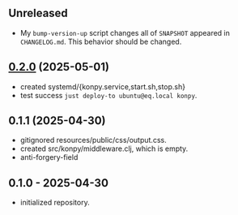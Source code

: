 ## Unreleased

- My `bump-version-up` script changes all of `SNAPSHOT` appeared in
  `CHANGELOG.md`. This behavior should be changed.

## [0.2.0] (2025-05-01)

- created systemd/{konpy.service,start.sh,stop.sh}
- test success `just deploy-to ubuntu@eq.local konpy`.

## 0.1.1 (2025-04-30)

- gitignored resources/public/css/output.css.
- created src/konpy/middleware.clj, which is empty.
- anti-forgery-field

## 0.1.0 - 2025-04-30

- initialized repository.

[0.2.0]: https://github.com/hkimjp/konpy/compare/0.1.0...0.2.0
